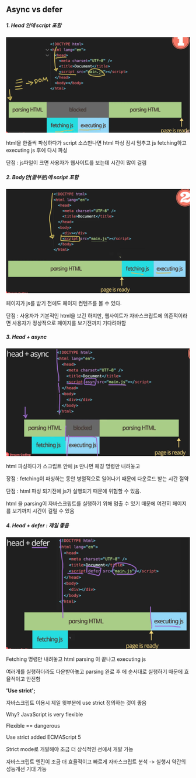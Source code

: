 ## Async vs defer

##### 1. Head 안에 script 포함

<img src="./head_in_script.png"/>

html을 한줄씩 파싱하다가 script 소스만나면 html 파싱 잠시 멈추고 js fetching하고 executing js 후에 다시 파싱

단점 : js파일이 크면 사용자가 웹사이트를 보는데 시간이 많이 걸림



##### 2. Body안(끝부분)에 script 포함

<img src="body_in_script.png"/>

페이지가 js를 받기 전에도 페이지 컨텐츠를 볼 수 있다.

단점 : 사용자가 기본적인 html을 보긴 하지만, 웹사이트가 자바스크립트에 의존적이라면 사용자가 정상적으로 페이지를 보기전까지 기다려야함

 

##### 3. Head + async

<img src="head+async.png"/>

html 파싱하다가 스크립트 안에 js 만나면 페칭 명령만 내려놓고  

장점 : fetching이 파싱하는 동안 병렬적으로 일어나기 때문에 다운로드 받는 시간 절약

단점 : html 파싱 되기전에 js가 실행되기 때문에 위험할 수 있음.

html 을 parsing이 자바스크립트를 실행하기 위해 멈출 수 있기 때문에 여전히 페이지를 보기까지 시간이 걸릴 수 있음

 

##### 4. Head + defer : 제일 좋음

<img src="head+defer.png"/>

Fetching 명령만 내려놓고 html parsing 이 끝나고 executing js

여러개를 실행하더라도 다운받아놓고 parsing 완료 후 에 순서대로 실행하기 때문에 효율적이고 안전함

 

**'Use strict';**

자바스크립트 이용시 제일 윗부분에 use strict 정의하는 것이 좋음

Why? JavaScript is very flexible

Flexible == dangerous

Use strict added ECMAScript 5

Strict mode로 개발해야 조금 더 상식적인 선에서 개발 가능

자바스크립트 엔진이 조금 더 효율적이고 빠르게 자바스크립트 분석 -> 실행시 약간의 성능개선 기대 가능